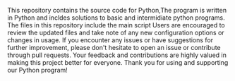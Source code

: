This repository contains the source code for Python,The program is written in Python and incldes solutions to basic and intermidiate python programs. 
The files in this repository include the main script Users are encouraged to review the updated files and take note of any new configuration options or changes in usage.
If you encounter any issues or have suggestions for further improvement, please don't hesitate to open an issue or contribute through pull requests. 
Your feedback and contributions are highly valued in making this project better for everyone. Thank you for using and supporting our Python program!
